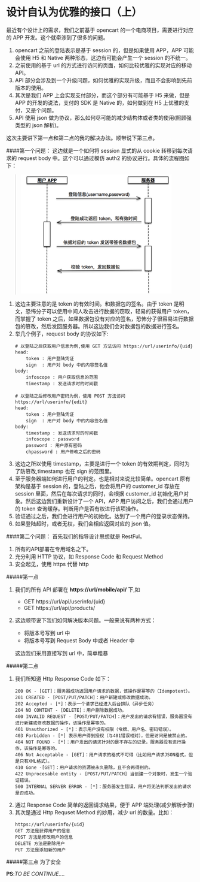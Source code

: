 设计自认为优雅的接口（上）
===
最近有个设计上的需求，我们之前基于 opencart 的一个电商项目，需要进行对应的 APP 开发。这个就牵涉到了很多的问题。

1. opencart 之前的登陆表示是基于 session 的，但是如果使用 APP，APP 可能会使用 H5 和 Native 两种形态，这边有可能会产生一个 session 的不统一。
2. 之前使用的基于 url 的方式进行访问的页面，如何比较优雅的实现对应的移动 API。
3. API 部分会涉及到一个升级问题，如何优雅的实现升级，而且不会影响到先前版本的使用。
4. 其次是我们 APP 上会实现支付部分，而这个部分有可能基于 H5 来做，但是 APP 的开发的说法，支付的 SDK 是 Native 的，如何做到在 H5 上优雅的支付，又是个问题。
5. API 使用 json 做为协议，那么如何尽可能的减少结构体或者类的使用(照顾强类型的 json 解析)。

这次主要讲下第一点和第二点的我的解决办法。顺带说下第三点。

####第一个问题：
这边就是一个如何将 session 显式的从 cookie 转移到每次请求的 request body 中。这个可以通过模仿 auth2 的协议进行。具体的流程图如下：
> ![登陆流程图](./images/2015-11-19-1.png)

1. 这边主要注意的是 token 的有效时间。和数据包的签名。由于 token 是明文，恐怖分子可以使用中间人攻击进行数据的窃取，轻易的获得用户 token，而掌握了 token 之后，如果数据包没有对应的签名，恐怖分子很容易进行数据包的篡改，然后发回服务器。所以这边我们会对数据包的数据进行签名。
2. 举几个例子，request body 的协议如下:
    ```
    # 以登陆之后获取用户信息为例,使用 GET 方法访问 https://url/userinfo/{uid}
    head:
        token : 用户登陆凭证
        sign  : 用户对 body 中的内容签名值
    body:
        infoscope : 用户获取信息的范围
        timestamp : 发送请求时的时间戳

    # 以登陆之后修改用户密码为例，使用 POST 方法访问 https://url/userinfo/{edit}
    head:
        token : 用户登陆凭证
        sign  : 用户对 body 中的内容签名值
    body:
        timestamp : 发送请求时的时间戳
        infoscope : password
        password : 用户原有密码
        chpassword : 用户修改之后的密码
    ```
3. 这边之所以使用 timestamp，主要是进行一个 token 的有效期判定，同时为了防篡改,timestamp 也在 sign 的范围里。
4. 至于服务器端如何进行用户的判定。也是相对来说比较简单。opencart 原有架构是基于 session 的，登陆之后，他会将用户的 customer_id 存放在 session 里面，然后在每次请求的同时，会根据 customer_id 初始化用户对象。然后这边我们重新设计了一个 API，APP 用户访问之后，我们会通过用户的 token 查询缓存。判断用户是否有权进行该项操作。
5. 验证通过之后，我们会进行用户的初始化。达到了一个用户的登录状态保持。
6. 如果登陆超时，或者无权，我们会相应返回对应的 json 值。

####第二个问题：
首先我们的指导设计思想就是 RestFul。

1. 所有的API部署在专用域名之下。
2. 充分利用 HTTP 协议，如 Response Code 和 Request Method
3. 安全起见，使用 https 代替 http

#####第一点
1. 我们的所有 API 部署在 **https://url/mobile/api/** 下,如
    + GET https://url/api/userinfo/{uid}
    + GET https://url/api/products/
2. 这边顺带说下我们如何解决版本问题。一般来说有两种方式：
    + 将版本号写到 url 中
    + 将版本号写到 Request Body 中或者 Header 中

    这边我们采用直接写到 url 中，简单粗暴

#####第二点
1. 我们所知道 Http Response Code 如下：
    ```
    200 OK - [GET]：服务器成功返回用户请求的数据，该操作是幂等的（Idempotent）。
    201 CREATED - [POST/PUT/PATCH]：用户新建或修改数据成功。
    202 Accepted - [*]：表示一个请求已经进入后台排队（异步任务）
    204 NO CONTENT - [DELETE]：用户删除数据成功。
    400 INVALID REQUEST - [POST/PUT/PATCH]：用户发出的请求有错误，服务器没有进行新建或修改数据的操作，该操作是幂等的。
    401 Unauthorized - [*]：表示用户没有权限（令牌、用户名、密码错误）。
    403 Forbidden - [*] 表示用户得到授权（与401错误相对），但是访问是被禁止的。
    404 NOT FOUND - [*]：用户发出的请求针对的是不存在的记录，服务器没有进行操作，该操作是幂等的。
    406 Not Acceptable - [GET]：用户请求的格式不可得（比如用户请求JSON格式，但是只有XML格式）。
    410 Gone -[GET]：用户请求的资源被永久删除，且不会再得到的。
    422 Unprocesable entity - [POST/PUT/PATCH] 当创建一个对象时，发生一个验证错误。
    500 INTERNAL SERVER ERROR - [*]：服务器发生错误，用户将无法判断发出的请求是否成功。
    ```
2. 通过 Response Code 简单的返回请求结果，便于 APP 端处理(减少解析步骤)
3. 其次是通过 Http Requset Method 的妙用，减少 url 的数量。比如：
    ```
    https://url/userinfo/{uid}
    GET 方法是获得用户的信息
    POST 方法是修改用户的信息
    DELETE 方法是删除用户
    PUT 方法是添加新的用户
    ```

#####第三点
为了安全

**PS**:*TO BE CONTINUE....*
